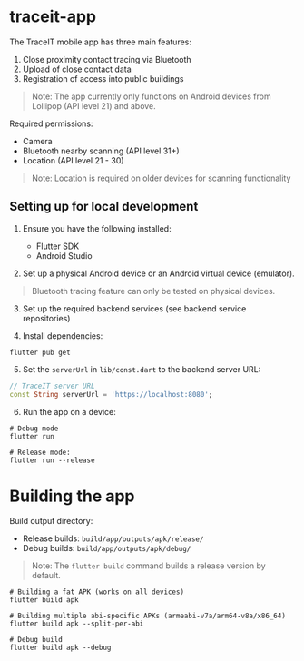 # traceit-app
The TraceIT mobile app has three main features:
1. Close proximity contact tracing via Bluetooth
2. Upload of close contact data
3. Registration of access into public buildings

> Note: The app currently only functions on Android devices from Lollipop (API level 21) and above.

Required permissions:
* Camera
* Bluetooth nearby scanning (API level 31+)
* Location (API level 21 - 30)

> Note: Location is required on older devices for scanning functionality

## Setting up for local development

1. Ensure you have the following installed:
    * Flutter SDK
    * Android Studio

2. Set up a physical Android device or an Android virtual device (emulator).
> Bluetooth tracing feature can only be tested on physical devices.

3. Set up the required backend services (see backend service repositories)

4. Install dependencies:
```
flutter pub get
```

5. Set the `serverUrl` in `lib/const.dart` to the backend server URL:
```dart
// TraceIT server URL
const String serverUrl = 'https://localhost:8080';
```

6. Run the app on a device:
```
# Debug mode
flutter run
```
```
# Release mode:
flutter run --release
```

# Building the app

Build output directory:
* Release builds: `build/app/outputs/apk/release/`
* Debug builds: `build/app/outputs/apk/debug/`

> Note: The `flutter build` command builds a release version by default. 

```
# Building a fat APK (works on all devices)
flutter build apk
```
```
# Building multiple abi-specific APKs (armeabi-v7a/arm64-v8a/x86_64)
flutter build apk --split-per-abi
```
```
# Debug build
flutter build apk --debug
```
